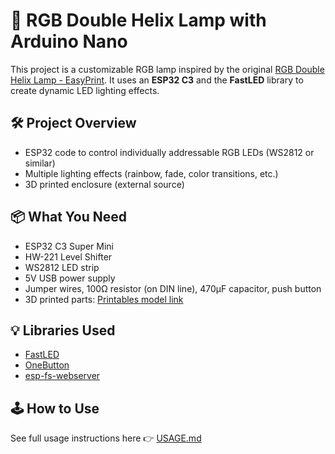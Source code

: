 # 🌈 RGB Double Helix Lamp with Arduino Nano

This project is a customizable RGB lamp inspired by the original [RGB Double Helix Lamp - EasyPrint](https://www.printables.com/model/62043-rgb-double-helix-lamp-easyprint). 
It uses an **ESP32 C3** and the **FastLED** library to create dynamic LED lighting effects.

## 🛠️ Project Overview

- ESP32 code to control individually addressable RGB LEDs (WS2812 or similar)
- Multiple lighting effects (rainbow, fade, color transitions, etc.)
- 3D printed enclosure (external source)

## 📦 What You Need

- ESP32 C3 Super Mini
- HW-221 Level Shifter
- WS2812 LED strip
- 5V USB power supply
- Jumper wires, 100Ω resistor (on DIN line), 470µF capacitor, push button
- 3D printed parts: [Printables model link](https://www.printables.com/model/62043-rgb-double-helix-lamp-easyprint)

## 💡 Libraries Used

- [FastLED](https://github.com/FastLED/FastLED)
- [OneButton](https://github.com/mathertel/OneButton)
- [esp-fs-webserver](https://github.com/cotestatnt/esp-fs-webserver)

## 🕹️ How to Use

See full usage instructions here 👉 [USAGE.md](./doc/USAGE.md)



